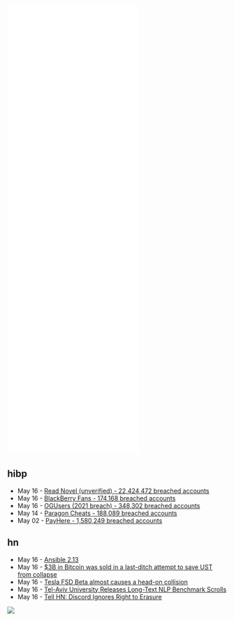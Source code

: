 ![Metrics](https://raw.githubusercontent.com/phixion/phixion/master/metrics.svg)

## hibp

<!--
for https://github.com/phixion/phixion/blob/main/.github/workflows/feeds.yml
-->
<!--START_SECTION:haveibeenpwnd-->
- May 16 - [Read Novel (unverified) - 22,424,472 breached accounts](https://haveibeenpwned.com/PwnedWebsites#ReadNovel)
- May 16 - [BlackBerry Fans - 174,168 breached accounts](https://haveibeenpwned.com/PwnedWebsites#BlackBerryFans)
- May 16 - [OGUsers (2021 breach) - 348,302 breached accounts](https://haveibeenpwned.com/PwnedWebsites#OGUsers2021)
- May 14 - [Paragon Cheats - 188,089 breached accounts](https://haveibeenpwned.com/PwnedWebsites#ParagonCheats)
- May 02 - [PayHere - 1,580,249 breached accounts](https://haveibeenpwned.com/PwnedWebsites#PayHere)
<!--END_SECTION:haveibeenpwnd-->

## hn

<!--
for https://github.com/phixion/phixion/blob/main/.github/workflows/feeds.yml
-->
<!--START_SECTION:hn-->
- May 16 - [Ansible 2.13](https://github.com/ansible/ansible/blob/stable-2.13/changelogs/CHANGELOG-v2.13.rst)
- May 16 - [$3B in Bitcoin was sold in a last-ditch attempt to save UST from collapse](https://www.cnbc.com/2022/05/16/what-happened-to-the-bitcoin-reserve-behind-terras-ust-stablecoin.html)
- May 16 - [Tesla FSD Beta almost causes a head-on collision](https://www.youtube.com/watch?v=zDEWi2nC-Wg)
- May 16 - [Tel-Aviv University Releases Long-Text NLP Benchmark Scrolls](https://www.infoq.com/news/2022/03/scrolls-nlp-benchmark/)
- May 16 - [Tell HN: Discord Ignores Right to Erasure](https://news.ycombinator.com/item?id=31397156)
<!--END_SECTION:hn-->

<!--
for https://yhype.me
-->
![](https://hit.yhype.me/github/profile?user_id=13013670)
